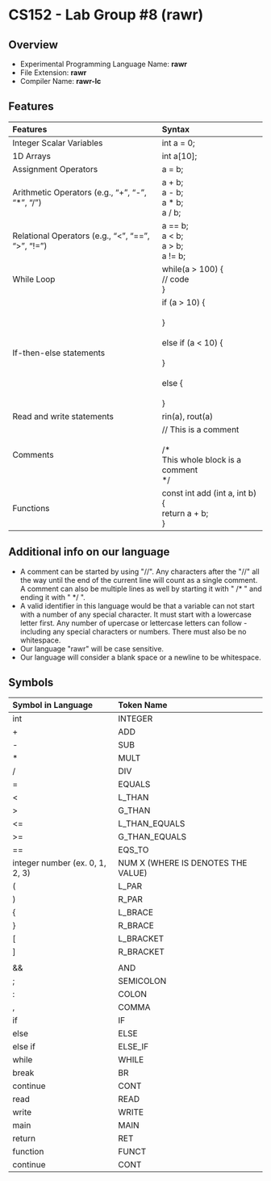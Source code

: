 # CS152 - Lab Group #8 (rawr)

## Overview

- Experimental Programming Language Name: <b>rawr</b>
- File Extension: <b>rawr</b>
- Compiler Name: <b>rawr-lc</b>

## Features

| Features                                          | Syntax                                                                                       |
| :------------------------------------------------ | :------------------------------------------------------------------------------------------- |
| Integer Scalar Variables                          | int a = 0;                                                                                    |
| 1D Arrays                                         | int a[10];                                                                                    |
| Assignment Operators                              | a = b;                                                                                        |
| Arithmetic Operators (e.g., “+”, “-”, “\*”, “/”)  | a + b; <br> a - b; <br> a \* b; <br> a / b;                                                      |
| Relational Operators (e.g., “<”, “==”, “>”, “!=”) | a == b; <br> a < b; <br> a > b; <br> a != b;                                                     |
| While Loop                                        | while(a > 100) { <br/>// code<br/>}                                                          |
| If-then-else statements                           | if (a > 10) {<br/><br/>} <br/><br/>else if (a < 10) {<br/><br/>} <br/><br/>else {<br/><br/>} |
| Read and write statements                         | rin(a), rout(a)                                                                              |
| Comments                                          | // This is a comment <br/><br/>/* <br> This whole block is a comment <br>*/                  |
| Functions                                         | const int add (int a, int b) {<br>return a + b;<br>}                                         |

## Additional info on our language

- A comment can be started by using "//". Any characters after the "//" all the way until the end of the current line will count as a single comment. A comment can also be multiple lines as well by starting it with " /* " and ending it with " */ ".
- A valid identifier in this language would be that a variable can not start with a number of any special character. It must start with a lowercase letter first. Any number of upercase or lettercase letters can follow - including any special characters or numbers. There must also be no whitespace.
- Our language "rawr" will be case sensitive.
- Our language will consider a blank space or a newline to be whitespace.

## Symbols
|         Symbol in Language         |           Token Name            |
| :---------------------- | :------------------------- |
| int |          INTEGER          |
| + |          ADD          |
| - |          SUB          |
| * |          MULT          |
| / |          DIV          |
| = |          EQUALS          |
| < |          L_THAN          |
| > |          G_THAN          |
| <= |          L_THAN_EQUALS          |
| >= |          G_THAN_EQUALS          |
| == |          EQS_TO          |
| integer number (ex. 0, 1, 2, 3)|          NUM X (WHERE IS DENOTES THE VALUE)          |
| ( |         L_PAR           |
| ) |         R_PAR           |
| { |         L_BRACE           |
| } |         R_BRACE           |
| [ |         L_BRACKET           |
| ] |         R_BRACKET           |
| || |        OR            |
| && |        AND            |
| ; |         SEMICOLON           |
| : |         COLON           |
| , |         COMMA           |
 if |             IF       |
| else |             ELSE       |
| else if |           ELSE_IF         |
| while |            WHILE        |
| break |            BR        |
| continue  |        CONT            |
| read |             READ       |
| write |             WRITE       |
| main |          MAIN         |
| return |          RET          |
| function |        FUNCT        |
| continue  |           CONT        |

